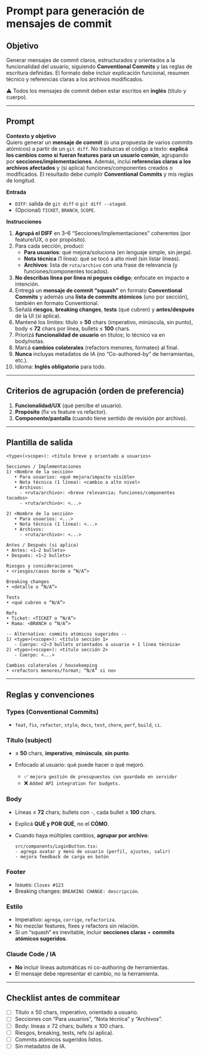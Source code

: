 # Prompt para generación de mensajes de commit

## Objetivo
Generar mensajes de commit claros, estructurados y orientados a la funcionalidad del usuario, siguiendo **Conventional Commits** y las reglas de escritura definidas. El formato debe incluir explicación funcional, resumen técnico y referencias claras a los archivos modificados.

⚠️ Todos los mensajes de commit deben estar escritos en **inglés** (título y cuerpo).

---

## Prompt

**Contexto y objetivo**  
Quiero generar un **mensaje de commit** (o una propuesta de varios commits atómicos) a partir de un `git diff`. No traduzcas el código a texto: **explicá los cambios como si fueran features para un usuario común**, agrupando por **secciones/implementaciones**. Además, incluí **referencias claras a los archivos afectados** y (si aplica) funciones/componentes creados o modificados. El resultado debe cumplir **Conventional Commits** y mis reglas de longitud.

**Entrada**  
- `DIFF`: salida de `git diff` o `git diff --staged`.  
- (Opcional) `TICKET`, `BRANCH`, `SCOPE`.  

**Instrucciones**  
1) **Agrupá el DIFF** en 3–6 “Secciones/Implementaciones” coherentes (por feature/UX, o por propósito).  
2) Para cada sección, producí:
   - **Para usuarios**: qué mejora/soluciona (en lenguaje simple, sin jerga).  
   - **Nota técnica** (1 línea): qué se tocó a alto nivel (sin listar líneas).  
   - **Archivos**: lista de `ruta/archivo` con una frase de relevancia (y funciones/componentes tocados).  
3) **No describas línea por línea ni pegues código**; enfocate en impacto e intención.  
4) Entregá un **mensaje de commit “squash”** en formato **Conventional Commits** y además una **lista de commits atómicos** (uno por sección), también en formato Conventional.  
5) Señalá **riesgos**, **breaking changes**, **tests** (qué cubren) y **antes/después** de la UI (si aplica).  
6) Mantené los límites: título ≤ **50** chars (imperativo, minúscula, sin punto), body ≤ **72** chars por línea, bullets ≤ **100** chars.  
7) Priorizá **funcionalidad de usuario** en títulos; lo técnico va en body/notas.  
8) Marcá **cambios colaterales** (refactors menores, formateo) al final.  
9) **Nunca** incluyas metadatos de IA (no “Co-authored-by” de herramientas, etc.).  
10) Idioma: **Inglés obligatorio** para todo.  

---

## Criterios de agrupación (orden de preferencia)

1. **Funcionalidad/UX** (qué percibe el usuario).  
2. **Propósito** (fix vs feature vs refactor).  
3. **Componente/pantalla** (cuando tiene sentido de revisión por archivo).

---

## Plantilla de salida

```plaintext
<type>(<scope>): <título breve y orientado a usuarios>

Secciones / Implementaciones
1) <Nombre de la sección>
   • Para usuarios: <qué mejora/impacto visible>
   • Nota técnica (1 línea): <cambio a alto nivel>
   • Archivos:
     - <ruta/archivo>: <breve relevancia; funciones/componentes tocados>
     - <ruta/archivo>: <...>

2) <Nombre de la sección>
   • Para usuarios: <...>
   • Nota técnica (1 línea): <...>
   • Archivos:
     - <ruta/archivo>: <...>

Antes / Después (si aplica)
• Antes: <1–2 bullets>
• Después: <1–2 bullets>

Riesgos y consideraciones
• <riesgos/casos borde o “N/A”>

Breaking changes
• <detalle o “N/A”>

Tests
• <qué cubren o “N/A”>

Refs
• Ticket: <TICKET o “N/A”>
• Rama: <BRANCH o “N/A”>

-- Alternativa: commits atómicos sugeridos --
1) <type>(<scope>): <título sección 1>
   - Cuerpo: <2–3 bullets orientados a usuario + 1 línea técnica>
2) <type>(<scope>): <título sección 2>
   - Cuerpo: <...>

Cambios colaterales / housekeeping
• <refactors menores/format; “N/A” si no>
````

---

## Reglas y convenciones

### Types (Conventional Commits)

* `feat`, `fix`, `refactor`, `style`, `docs`, `test`, `chore`, `perf`, `build`, `ci`.

### Título (subject)

* ≤ **50** chars, **imperativo**, **minúscula**, **sin punto**.
* Enfocado al usuario: qué puede hacer o qué mejoró.

  * ✅ `mejora gestión de presupuestos con guardado en servidor`
  * ❌ `Added API integration for budgets.`

### Body

* Líneas ≤ **72** chars; bullets con `-`, cada bullet ≤ **100** chars.
* Explicá **QUÉ y POR QUÉ**, no el **CÓMO**.
* Cuando haya múltiples cambios, **agrupar por archivo**:

  ```plaintext
  src/components/LoginButton.tsx:
  - agrega avatar y menú de usuario (perfil, ajustes, salir)
  - mejora feedback de carga en botón
  ```

### Footer

* Issues: `Closes #123`
* Breaking changes: `BREAKING CHANGE: descripción`.

### Estilo

* Imperativo: `agrega`, `corrige`, `refactoriza`.
* No mezclar features, fixes y refactors sin relación.
* Si un “squash” es inevitable, incluir **secciones claras** + **commits atómicos sugeridos**.

### Claude Code / IA

* **No** incluir líneas automáticas ni co-authoring de herramientas.
* El mensaje debe representar el cambio, no la herramienta.

---

## Checklist antes de commitear

* [ ] Título ≤ 50 chars, imperativo, orientado a usuario.
* [ ] Secciones con “Para usuarios”, “Nota técnica” y “Archivos”.
* [ ] Body: líneas ≤ 72 chars; bullets ≤ 100 chars.
* [ ] Riesgos, breaking, tests, refs (si aplica).
* [ ] Commits atómicos sugeridos listos.
* [ ] Sin metadatos de IA.

